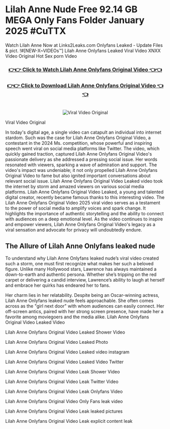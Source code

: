 # Lilah Anne Nude Free 92.14 GB MEGA Only Fans Folder  January 2025 #CuTTX

Watch Lilah Anne Now at Links2Leaks.com Onlyfans Leaked - Update Files & pict. !#[NEW-X~VIDEOs™] Lilah Anne Onlyfans Leaked Viral Video XNXX Video Original Hot Sex porn Video
<br>
<div align="center">
<h3><a href="https://links2leaks.com/lilahanne" rel="nofollow">👉👉 Click to Watch Lilah Anne Onlyfans Original Video 👈👈</a></h3>
<h3><a href="https://links2leaks.com/lilahanne" rel="nofollow">👉👉 Click to Download Lilah Anne Onlyfans Original Video 👈👈</a></h3>
<br>
<a href="https://links2leaks.com/lilahanne" rel="nofollow"><img src="https://i.ibb.co/Gkj2r4b/banner.png" alt="Viral Video Original" style="max-width: 100%; display: inline-block;" data-target="animated-image.originalImage"></a>
</div>

Viral Video Original

In today's digital age, a single video can catapult an individual into internet stardom. Such was the case for Lilah Anne Onlyfans Original Video, a contestant in the 2024 Ms. competition, whose powerful and inspiring speech went viral on social media platforms like Twitter.
The video, which quickly gained traction, captured Lilah Anne Onlyfans Original Video's passionate delivery as she addressed a pressing social issue. Her words resonated with viewers, sparking a wave of admiration and support. The video's impact was undeniable; it not only propelled Lilah Anne Onlyfans Original Video to fame but also ignited important conversations about relevant social issue.
Lilah Anne Onlyfans Original Video Leaked video took the internet by storm and amazed viewers on various social media platforms. Lilah Anne Onlyfans Original Video Leaked, a young and talented digital creator, recently became famous thanks to this interesting video.
The Lilah Anne Onlyfans Original Video 2025 viral video serves as a testament to the power of social media to amplify voices and spark change. It highlights the importance of authentic storytelling and the ability to connect with audiences on a deep emotional level. As the video continues to inspire and empower viewers, Lilah Anne Onlyfans Original Video's legacy as a viral sensation and advocate for privacy will undoubtedly endure.

<h2>The Allure of Lilah Anne Onlyfans leaked nude</h2>


To understand why Lilah Anne Onlyfans leaked nude’s viral video created such a storm, one must first recognize what makes her such a beloved figure. Unlike many Hollywood stars, Lawrence has always maintained a down-to-earth and authentic persona. Whether she’s tripping on the red carpet or delivering a candid interview, Lawrence’s ability to laugh at herself and embrace her quirks has endeared her to fans.

Her charm lies in her relatability. Despite being an Oscar-winning actress, Lilah Anne Onlyfans leaked nude feels approachable. She often comes across as the "girl next door" with whom audiences can easily connect. Her off-screen antics, paired with her strong screen presence, have made her a favorite among moviegoers and the media alike.
Lilah Anne Onlyfans Original Video Leaked Video

Lilah Anne Onlyfans Original Video Leaked Shower Video

Lilah Anne Onlyfans Original Video Leaked Photo

Lilah Anne Onlyfans Original Video Leaked video instagram

Lilah Anne Onlyfans Original Video Leaked Video Twitter

Lilah Anne Onlyfans Original Video Leak Shower Video

Lilah Anne Onlyfans Original Video Leak Twitter Video

Lilah Anne Onlyfans Original Video Leak Onlyfans Video

Lilah Anne Onlyfans Original Video Only Fans leak video

Lilah Anne Onlyfans Original Video Leak leaked pictures

Lilah Anne Onlyfans Original Video Leak explicit content leak